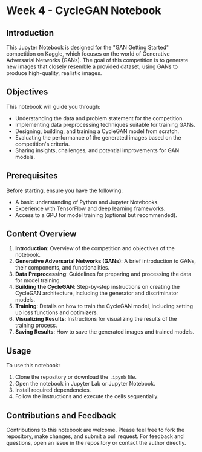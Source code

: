 # Week 4 - CycleGAN Notebook

## Introduction

This Jupyter Notebook is designed for the "GAN Getting Started" competition on Kaggle, which focuses on the world of Generative Adversarial Networks (GANs). The goal of this competition is to generate new images that closely resemble a provided dataset, using GANs to produce high-quality, realistic images.

## Objectives

This notebook will guide you through:

- Understanding the data and problem statement for the competition.
- Implementing data preprocessing techniques suitable for training GANs.
- Designing, building, and training a CycleGAN model from scratch.
- Evaluating the performance of the generated images based on the competition's criteria.
- Sharing insights, challenges, and potential improvements for GAN models.

## Prerequisites

Before starting, ensure you have the following:

- A basic understanding of Python and Jupyter Notebooks.
- Experience with TensorFlow and deep learning frameworks.
- Access to a GPU for model training (optional but recommended).

## Content Overview

1. **Introduction**: Overview of the competition and objectives of the notebook.
2. **Generative Adversarial Networks (GANs)**: A brief introduction to GANs, their components, and functionalities.
3. **Data Preprocessing**: Guidelines for preparing and processing the data for model training.
4. **Building the CycleGAN**: Step-by-step instructions on creating the CycleGAN architecture, including the generator and discriminator models.
5. **Training**: Details on how to train the CycleGAN model, including setting up loss functions and optimizers.
6. **Visualizing Results**: Instructions for visualizing the results of the training process.
7. **Saving Results**: How to save the generated images and trained models.

## Usage

To use this notebook:

1. Clone the repository or download the `.ipynb` file.
2. Open the notebook in Jupyter Lab or Jupyter Notebook.
3. Install required dependencies.
4. Follow the instructions and execute the cells sequentially.

## Contributions and Feedback

Contributions to this notebook are welcome. Please feel free to fork the repository, make changes, and submit a pull request. For feedback and questions, open an issue in the repository or contact the author directly.